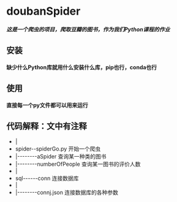 # doubanSpider
##### 这是一个爬虫的项目，爬取豆瓣的图书，作为我们Python课程的作业

## 安装
#### 缺少什么Python库就用什么安装什么库，pip也行，conda也行
## 使用
#### 直接每一个py文件都可以用来运行
## 代码解释：文中有注释
* |
* spider--spiderGo.py 开始一个爬虫
* |--------aSpider 查询某一种类的图书
* |--------numberOfPeople  查询某一图书的评价人数
* |
* sql------conn 连接数据库
* |
* |--------connj.json 连接数据库的各种参数    
